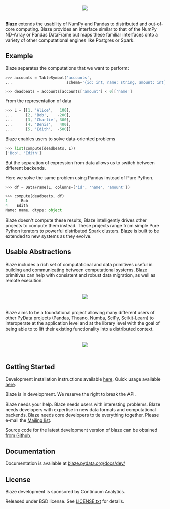 <p align="center" style="padding: 20px">
<img src="https://raw.github.com/ContinuumIO/blaze/master/docs/source/svg/blaze_med.png">
</p>

**Blaze** extends the usability of NumPy and Pandas to distributed and
out-of-core computing.  Blaze provides an interface similar to that of the
NumPy ND-Array or Pandas DataFrame but maps these familiar interfaces onto a
variety of other computational engines like Postgres or Spark.

Example
-------

Blaze separates the computations that we want to perform:

```Python
>>> accounts = TableSymbol('accounts',
...                        schema='{id: int, name: string, amount: int}')

>>> deadbeats = accounts[accounts['amount'] < 0]['name']
```

From the representation of data

```Python
>>> L = [[1, 'Alice',   100],
...      [2, 'Bob',    -200],
...      [3, 'Charlie', 300],
...      [4, 'Denis',   400],
...      [5, 'Edith',  -500]]
```

Blaze enables users to solve data-oriented problems

```Python
>>> list(compute(deadbeats, L))
['Bob', 'Edith']
```

But the separation of expression from data allows us to switch between
different backends.

Here we solve the same problem using Pandas instead of Pure Python.

```Python
>>> df = DataFrame(L, columns=['id', 'name', 'amount'])

>>> compute(deadbeats, df)
1      Bob
4    Edith
Name: name, dtype: object
```

Blaze doesn't compute these results, Blaze intelligently drives other projects
to compute them instead.  These projects range from simple Pure Python
iterators to powerful distributed Spark clusters.  Blaze is built to be
extended to new systems as they evolve.


Usable Abstractions
-------------------

Blaze includes a rich set of computational and data primitives useful in
building and communicating between computational systems.  Blaze primitives can
help with consistent and robust data migration, as well as remote execution.

<p align="center" style="padding: 20px">
<img src="https://raw.github.com/ContinuumIO/blaze/master/docs/source/svg/codepush.png">
</p>

Blaze aims to be a foundational project allowing many different users of
other PyData projects (Pandas, Theano, Numba, SciPy, Scikit-Learn)
to interoperate at the application level and at the library level with
the goal of being able to to lift their existing functionality into a
distributed context.

<p align="center" style="padding: 20px">
<img src="https://raw.github.com/ContinuumIO/blaze/master/docs/source/svg/sources.png">
</p>


Getting Started
---------------

Development installation instructions available [here](http://blaze.pydata.org/docs/dev/dev_workflow.html#installing-development-blaze).  Quick usage available [here](http://blaze.pydata.org/docs/dev/quickstart.html).

Blaze is in development.  We reserve the right to break the API.

Blaze needs your help.  Blaze needs users with interesting problems.  Blaze
needs developers with expertise in new data formats and computational backends.
Blaze needs core developers to tie everything together.  Please e-mail the
[Mailing list](mailto:blaze-dev@continuum.io).

Source code for the latest development version of blaze can
be obtained [from Github](https://github.com/ContinuumIO/blaze).


Documentation
-------------

Documentation is available at
[blaze.pydata.org/docs/dev/](http://blaze.pydata.org/docs/dev/)


License
-------

Blaze development is sponsored by Continuum Analytics.

Released under BSD license. See [LICENSE.txt](LICENSE.txt) for details.
